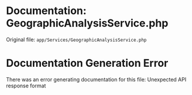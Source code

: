 # Documentation: GeographicAnalysisService.php

Original file: `app/Services/GeographicAnalysisService.php`

# Documentation Generation Error

There was an error generating documentation for this file: Unexpected API response format